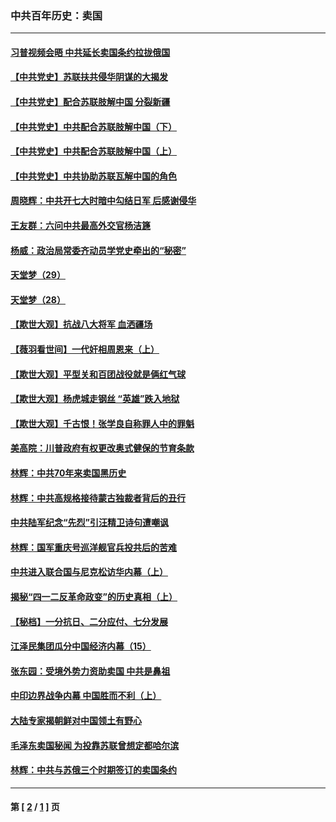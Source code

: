 ### 中共百年历史：卖国
---
#### [习普视频会晤 中共延长卖国条约拉拢俄国](../../pages/nf1176117/n13060971.md?07200430) 
#### [【中共党史】苏联扶共侵华阴谋的大揭发](../../pages/nf1176117/n13056050.md?07200430) 
#### [【中共党史】配合苏联肢解中国 分裂新疆](../../pages/nf1176117/n13040700.md?07200430) 
#### [【中共党史】中共配合苏联肢解中国（下）](../../pages/nf1176117/n13035660.md?07200430) 
#### [【中共党史】中共配合苏联肢解中国（上）](../../pages/nf1176117/n13030262.md?07200430) 
#### [【中共党史】中共协助苏联瓦解中国的角色](../../pages/nf1176117/n13018109.md?07200430) 
#### [周晓辉：中共开七大时暗中勾结日军 后感谢侵华](../../pages/nf1176117/n12921960.md?07200430) 
#### [王友群：六问中共最高外交官杨洁篪](../../pages/nf1176117/n12836495.md?07200430) 
#### [杨威：政治局常委齐动员学党史牵出的“秘密”](../../pages/nf1176117/n12764642.md?07200430) 
#### [天堂梦（29）](../../pages/nf1176117/n12408465.md?07200430) 
#### [天堂梦（28）](../../pages/nf1176117/n12408309.md?07200430) 
#### [【欺世大观】抗战八大将军 血洒疆场](../../pages/nf1176117/n12357044.md?07200430) 
#### [【薇羽看世间】一代奸相周恩来（上）](../../pages/nf1176117/n12401109.md?07200430) 
#### [【欺世大观】平型关和百团战役就是俩红气球](../../pages/nf1176117/n12359157.md?07200430) 
#### [【欺世大观】杨虎城走钢丝 “英雄”跌入地狱](../../pages/nf1176117/n12358840.md?07200430) 
#### [【欺世大观】千古恨！张学良自称罪人中的罪魁](../../pages/nf1176117/n12358629.md?07200430) 
#### [美高院：川普政府有权更改奥式健保的节育条款](../../pages/nf1176117/n12242171.md?07200430) 
#### [林辉：中共70年来卖国黑历史](../../pages/nf1176117/n11552181.md?07200430) 
#### [林辉：中共高规格接待蒙古独裁者背后的丑行](../../pages/nf1176117/n11225005.md?07200430) 
#### [中共陆军纪念“先烈”引汪精卫诗句遭嘲讽](../../pages/nf1176117/n11153345.md?07200430) 
#### [林辉：国军重庆号巡洋舰官兵投共后的苦难](../../pages/nf1176117/n10997801.md?07200430) 
#### [中共进入联合国与尼克松访华内幕（上）](../../pages/nf1176117/n10138788.md?07200430) 
#### [揭秘“四一二反革命政变”的历史真相（上）](../../pages/nf1176117/n9996650.md?07200430) 
#### [【秘档】一分抗日、二分应付、七分发展](../../pages/nf1176117/n9331484.md?07200430) 
#### [江泽民集团瓜分中国经济内幕（15）](../../pages/nf1176117/n9268584.md?07200430) 
#### [张东园：受境外势力资助卖国 中共是鼻祖](../../pages/nf1176117/n9272480.md?07200430) 
#### [中印边界战争内幕 中国胜而不利（上）](../../pages/nf1176117/n9252458.md?07200430) 
#### [大陆专家揭朝鲜对中国领土有野心](../../pages/nf1176117/n9074056.md?07200430) 
#### [毛泽东卖国秘闻 为投靠苏联曾想定都哈尔滨](../../pages/nf1176117/n9058631.md?07200430) 
#### [林辉：中共与苏俄三个时期签订的卖国条约](../../pages/nf1176117/n9036062.md?07200430) 

---
#### 第 [ [2](./2.md?07200430) / [1](./1.md?07200430) ] 页
